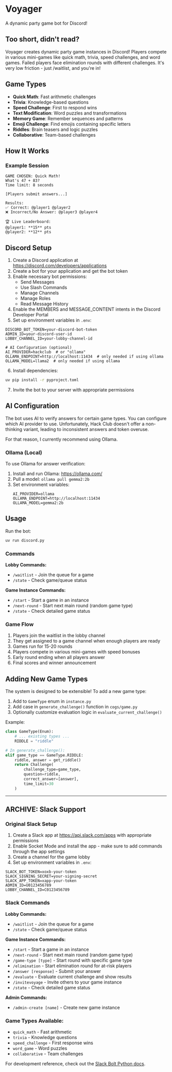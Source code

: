 # Voyager

A dynamic party game bot for Discord! 

## Too short, didn't read?

Voyager creates dynamic party game instances in Discord! Players compete in various mini-games like quick math, trivia, speed challenges, and word games. Failed players face elimination rounds with different challenges. It's very low friction - just /waitlist, and you're in!

## Game Types

- **Quick Math**: Fast arithmetic challenges
- **Trivia**: Knowledge-based questions  
- **Speed Challenge**: First to respond wins
- **Text Modification**: Word puzzles and transformations
- **Memory Game**: Remember sequences and patterns
- **Emoji Challenge**: Find emojis containing specific letters
- **Riddles**: Brain teasers and logic puzzles
- **Collaborative**: Team-based challenges

## How It Works

### Example Session
```
GAME CHOSEN: Quick Math!
What's 47 + 83?
Time limit: 8 seconds

[Players submit answers...]

Results:
✅ Correct: @player1 @player2  
❌ Incorrect/No Answer: @player3 @player4

🏆 Live Leaderboard:
@player1: **15** pts
@player2: **12** pts
```

## Discord Setup

1. Create a Discord application at https://discord.com/developers/applications
2. Create a bot for your application and get the bot token
3. Enable necessary bot permissions:
   - Send Messages
   - Use Slash Commands
   - Manage Channels
   - Manage Roles
   - Read Message History
4. Enable the MEMBERS and MESSAGE_CONTENT intents in the Discord Developer Portal
5. Set up environment variables in `.env`:

```env
DISCORD_BOT_TOKEN=your-discord-bot-token
ADMIN_ID=your-discord-user-id
LOBBY_CHANNEL_ID=your-lobby-channel-id

# AI Configuration (optional)
AI_PROVIDER=hackclub  # or "ollama"
OLLAMA_ENDPOINT=http://localhost:11434  # only needed if using ollama
OLLAMA_MODEL=llama2  # only needed if using ollama
```

6. Install dependencies:

```bash
uv pip install -r pyproject.toml
```

7. Invite the bot to your server with appropriate permissions

## AI Configuration

The bot uses AI to verify answers for certain game types. You can configure which AI provider to use. Unfortunately, Hack Club doesn't offer a non-thinking variant, leading to inconsistent answers and token overuse.

For that reason, I currently recommend using Ollama.

### Ollama (Local)
To use Ollama for answer verification:

1. Install and run Ollama: https://ollama.com/
2. Pull a model: `ollama pull gemma2:2b`
3. Set environment variables:
   ```env
   AI_PROVIDER=ollama
   OLLAMA_ENDPOINT=http://localhost:11434
   OLLAMA_MODEL=gemma2:2b
   ```

## Usage

Run the bot:

```bash
uv run discord.py
```

### Commands

**Lobby Commands:**
- `/waitlist` - Join the queue for a game
- `/state` - Check game/queue status

**Game Instance Commands:**
- `/start` - Start a game in an instance
- `/next-round` - Start next main round (random game type)
- `/state` - Check detailed game status

### Game Flow

1. Players join the waitlist in the lobby channel
2. They get assigned to a game channel when enough players are ready
3. Games run for 15-20 rounds 
4. Players compete in various mini-games with speed bonuses
5. Early round ending when all players answer
6. Final scores and winner announcement


## Adding New Game Types

The system is designed to be extensible! To add a new game type:

1. Add to `GameType` enum in `instance.py`
2. Add case in `generate_challenge()` function in `cogs/game.py`
3. Optionally customize evaluation logic in `evaluate_current_challenge()`

Example:
```python
class GameType(Enum):
    # ... existing types ...
    RIDDLE = "riddle"

# In generate_challenge():
elif game_type == GameType.RIDDLE:
    riddle, answer = get_riddle()
    return Challenge(
        challenge_type=game_type,
        question=riddle,
        correct_answer=[answer],
        time_limit=30
    )
```


---

## ARCHIVE: Slack Support


### Original Slack Setup

1. Create a Slack app at https://api.slack.com/apps with appropriate permissions
2. Enable Socket Mode and install the app - make sure to add commands through the app settings
3. Create a channel for the game lobby
4. Set up environment variables in `.env`:

```env
SLACK_BOT_TOKEN=xoxb-your-token
SLACK_SIGNING_SECRET=your-signing-secret
SLACK_APP_TOKEN=xapp-your-token
ADMIN_ID=U0123456789
LOBBY_CHANNEL_ID=C0123456789
```

### Slack Commands

**Lobby Commands:**
- `/waitlist` - Join the queue for a game
- `/state` - Check game/queue status

**Game Instance Commands:**
- `/start` - Start a game in an instance
- `/next-round` - Start next main round (random game type)
- `/game-type [type]` - Start round with specific game type
- `/elimination` - Start elimination round for at-risk players
- `/answer [response]` - Submit your answer
- `/evaluate` - Evaluate current challenge and show results
- `/invitevoyage` - Invite others to your game instance
- `/state` - Check detailed game status

**Admin Commands:**
- `/admin-create [name]` - Create new game instance

### Game Types Available:
- `quick_math` - Fast arithmetic 
- `trivia` - Knowledge questions
- `speed_challenge` - First response wins
- `word_game` - Word puzzles
- `collaborative` - Team challenges

For development reference, check out the [Slack Bolt Python docs](https://slack.dev/bolt-python/concepts).
